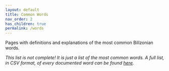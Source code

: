 ```yaml
---
layout: default
title: Common Words
nav_order: 2
has_children: true
permalink: /words
---
```


Pages with definitions and explanations of the most common Billzonian words.  

*This list is not complete! It is just a list of the most common words.*
*A full list, in CSV format, of every documented word can be found [here](../vocabulary.csv).*